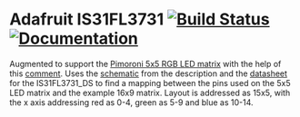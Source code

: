 # Adafruit IS31FL3731 [![Build Status](https://github.com/adafruit/Adafruit_IS31FL3731/workflows/Arduino%20Library%20CI/badge.svg)](https://github.com/adafruit/Adafruit_IS31FL3731/actions)[![Documentation](https://github.com/adafruit/ci-arduino/blob/master/assets/doxygen_badge.svg)](http://adafruit.github.io/Adafruit_IS31FL3731/html/index.html)

Augmented to support the [Pimoroni 5x5 RGB LED matrix](https://shop.pimoroni.com/products/5x5-rgb-matrix-breakout?variant=21375941279827) with the help of this [comment](https://forum.arduino.cc/t/pimoroni-5x5-rgb-matrix/895888/9).
Uses the [schematic](https://cdn.shopify.com/s/files/1/0174/1800/files/5x5-rgb-matrix-breakout-schematic.png?v=1742219027) from the description and the [datasheet](https://www.lumissil.com/assets/pdf/core/IS31FL3731_DS.pdf) for the IS31FL3731_DS to find a mapping between the pins used on the 5x5 LED matrix and the example 16x9 matrix.
Layout is addressed as 15x5, with the x axis addressing red as 0-4, green as 5-9 and blue as 10-14.
